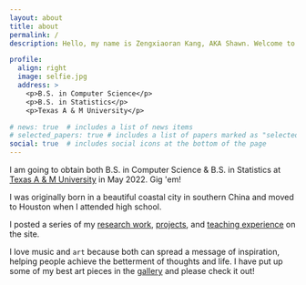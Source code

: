 ```yaml
---
layout: about
title: about
permalink: /
description: Hello, my name is Zengxiaoran Kang, AKA Shawn. Welcome to my academic website and please enjoy your visit here. If you want to know more about me, please feel free to connect me on <a href="https://www.linkedin.com/in/kzxr/">LinkedIn</a>. 

profile:
  align: right
  image: selfie.jpg
  address: >
    <p>B.S. in Computer Science</p>
    <p>B.S. in Statistics</p>
    <p>Texas A & M University</p>

# news: true  # includes a list of news items
# selected_papers: true # includes a list of papers marked as "selected={true}"
social: true  # includes social icons at the bottom of the page
---
```

I am going to obtain both B.S. in Computer Science & B.S. in Statistics at [Texas A & M University](https://www.tamu.edu/) in May 2022. Gig 'em! 

I was originally born in a beautiful coastal city in southern China and moved to Houston when I attended high school. 

I posted a series of my [research work](/research/), [projects](/projects/), and [teaching experience](/teaching/) on the site.

I love music and `art` because both can spread a message of inspiration, helping people achieve the betterment of thoughts and life. I have put up some of my best art pieces in the [gallery](/gallery/) and please check it out!


